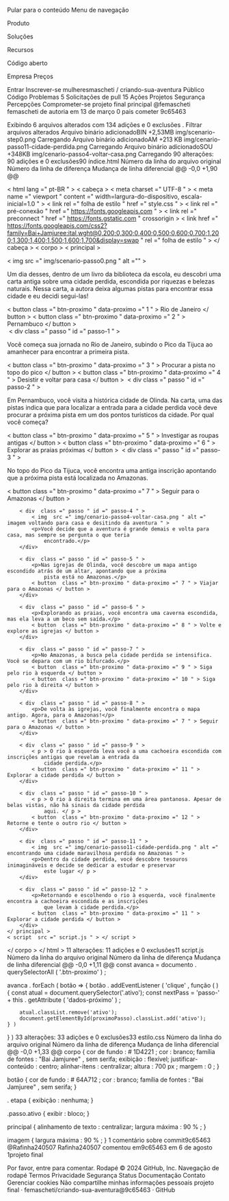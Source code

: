Pular para o conteúdo
Menu de navegação

Produto

Soluções

Recursos

Código aberto

Empresa
Preços

Entrar
Inscrever-se
mulheresmascheti
/
criando-sua-aventura
Público
Código
Problemas
5
Solicitações de pull
15
Ações
Projetos
Segurança
Percepções
Comprometer-se
projeto final
 principal
@femascheti
femascheti de autoria em 13 de março 
0 pais
cometer 9c65463
 
Exibindo 6 arquivos alterados com 134 adições e 0 exclusões .
Filtrar arquivos alterados
 Arquivo binário adicionadoBIN +2,53MB 
img/scenario-step0.png
Carregando
 Arquivo binário adicionadoAM +213 KB 
img/cenario-passo11-cidade-perdida.png
Carregando
 Arquivo binário adicionadoSOU +348KB 
img/cenario-passo4-voltar-casa.png
Carregando
 90 alterações: 90 adições e 0 exclusões90 
índice.html
Número da linha do arquivo original	Número da linha de diferença	Mudança de linha diferencial
@@ -0,0 +1,90 @@
<!DOCTYPE html >
< html  lang =" pt-BR " >
< cabeça >
    < meta  charset =" UTF-8 " >
    < meta  name =" viewport " content =" width=largura-do-dispositivo, escala-inicial=1.0 " >
    < link  rel =" folha de estilo " href =" style.css " >
    < link  rel =" pré-conexão " href =" https://fonts.googleapis.com " >
    < link  rel =" preconnect " href =" https://fonts.gstatic.com " crossorigin >
    < link  href =" https://fonts.googleapis.com/css2?family=Bai+Jamjuree:ital,wght@0,200;0,300;0,400;0,500;0,600;0,700;1,200;1,300;1,400;1,500;1,600;1,700&display=swap " rel =" folha de estilo " >
    <title>Em busca da cidade perdida</title>
</ cabeça >
< corpo >
    < principal >
        <div class="passo ativo" id="passo-0">
            < img  src =" img/scenario-passo0.png " alt ="" >
            <p>Um dia desses, dentro de um livro da biblioteca da escola, eu descobri uma carta antiga sobre uma cidade perdida, escondida por riquezas e belezas naturais. Nessa carta, a autora deixa algumas pistas para encontrar essa cidade e eu decidi segui-las!</p>
            < button  class =" btn-proximo " data-proximo =" 1 " > Rio de Janeiro </ button >
            < button  class =" btn-proximo " data-proximo =" 2 " > Pernambuco </ button >
        </div>​​
        < div  class =" passo " id =" passo-1 " >
            <p>Você começa sua jornada no Rio de Janeiro, subindo o Pico da Tijuca ao amanhecer para encontrar a primeira pista.</p>
            < button  class =" btn-proximo " data-proximo =" 3 " > Procurar a pista no topo do pico </ button >
            < button  class =" btn-proximo " data-proximo =" 4 " > Desistir e voltar para casa </ button >
        </div>​​
        < div  class =" passo " id =" passo-2 " >
            <p>Em Pernambuco, você visita a histórica cidade de Olinda. Na carta, uma das pistas indica que para localizar a entrada para a cidade perdida você deve procurar a próxima pista em um dos pontos turísticos da cidade. Por qual você começa?</p>
            < button  class =" btn-proximo " data-proximo =" 5 " > Investigar as roupas antigas </ button >
            < button  class =" btn-proximo " data-proximo =" 6 " > Explorar as praias próximas </ button >
        </div>​​
        < div  class =" passo " id =" passo-3 " >
            <p>No topo do Pico da Tijuca, você encontra uma antiga inscrição apontando que a próxima pista está
                localizada no Amazonas.</p>
            < button  class =" btn-proximo " data-proximo =" 7 " > Seguir para o Amazonas </ button >
        </div>​​

        < div  class =" passo " id =" passo-4 " >
            < img  src =" img/cenario-passo4-voltar-casa.png " alt =" imagem voltando para casa e desitindo da aventura " >
            <p>Você decide que a aventura é grande demais e volta para casa, mas sempre se pergunta o que teria
                encontrado.</p>
        </div>​​

        < div  class =" passo " id =" passo-5 " >
            <p>Nas igrejas de Olinda, você descobre um mapa antigo escondido atrás de um altar, apontando que a próxima
                pista está no Amazonas.</p>
            < button  class =" btn-proximo " data-proximo =" 7 " > Viajar para o Amazonas </ button >
        </div>​​

        < div  class =" passo " id =" passo-6 " >
            <p>Explorando as praias, você encontra uma caverna escondida, mas ela leva a um beco sem saída.</p>
            < button  class =" btn-proximo " data-proximo =" 8 " > Volte e explore as igrejas </ button >
        </div>​​

        < div  class =" passo " id =" passo-7 " >
            <p>No Amazonas, a busca pela cidade perdida se intensifica. Você se depara com um rio bifurcado.</p>
            < button  class =" btn-proximo " data-proximo =" 9 " > Siga pelo rio à esquerda </ button >
            < button  class =" btn-proximo " data-proximo =" 10 " > Siga pelo rio à direita </ ​​button >
        </div>​​

        < div  class =" passo " id =" passo-8 " >
            <p>De volta às igrejas, você finalmente encontra o mapa antigo. Agora, para o Amazonas!</p>
            < button  class =" btn-proximo " data-proximo =" 7 " > Seguir para o Amazonas </ button >
        </div>​​

        < div  class =" passo " id =" passo-9 " >
            < p > O rio à esquerda leva você a uma cachoeira escondida com inscrições antigas que revelam a entrada da
                cidade perdida.</p>
            < button  class =" btn-proximo " data-proximo =" 11 " > Explorar a cidade perdida </ button >
        </div>​​

        < div  class =" passo " id =" passo-10 " >
            < p > O rio à direita termina em uma área pantanosa. Apesar de belas vistas, não há sinais da cidade perdida
                aqui. </ p >
            < button  class =" btn-proximo " data-proximo =" 12 " > Retorne e tente o outro rio </ button >
        </div>​​

        < div  class =" passo " id =" passo-11 " >
            < img  src =" img/cenario-passo11-cidade-perdida.png " alt =" encontrando uma cidade maravilhosa perdida no Amazonas " >
            <p>Dentro da cidade perdida, você descobre tesouros inimagináveis e decide se dedicar a estudar e preservar
                este lugar </ p >
        </div>​​

        < div  class =" passo " id =" passo-12 " >
            <p>Retornando e escolhendo o rio à esquerda, você finalmente encontra a cachoeira escondida e as inscrições
                que levam à cidade perdida.</p>
            < button  class =" btn-proximo " data-proximo =" 11 " > Explorar a cidade perdida </ button >
        </div>​​
    </ principal >
    < script  src =" script.js " > </ script >
</ corpo >
</ html >
 11 alterações: 11 adições e 0 exclusões11 
script.js
Número da linha do arquivo original	Número da linha de diferença	Mudança de linha diferencial
@@ -0,0 +1,11 @@
const  avanca  =  documento . querySelectorAll ( '.btn-proximo' ) ;

avanca . forEach ( botão  =>  {
    botão . addEventListener ( 'clique' ,  função ( ) {
        const atual = document.querySelector('.ativo');
        const  nextPass  =  'passo-'  +  this . getAttribute ( 'dados-próximo' ) ;

        atual.classList.remove('ativo');
        document.getElementById(proximoPasso).classList.add('ativo');
    } )
} )
 33 alterações: 33 adições e 0 exclusões33 
estilo.css
Número da linha do arquivo original	Número da linha de diferença	Mudança de linha diferencial
@@ -0,0 +1,33 @@
corpo {
    cor de fundo :  # 1D4221 ;
    cor : branco;
    família de fontes :  "Bai Jamjuree" , sem serifa;
    exibição : flexível;
    justificar-conteúdo : centro;
    alinhar-itens : centralizar;
    altura :  700 px ;
    margem :  0 ;
}

botão {
    cor de fundo :  # 64A712 ;
    cor : branco;
    família de fontes :  "Bai Jamjuree" , sem serifa;
}

. etapa {
    exibição : nenhuma;
}

.passo.ativo {
    exibir : bloco;
}

principal {
    alinhamento de texto : centralizar;
    largura máxima :  90 % ;
}

imagem {
    largura máxima :  90 % ;
}
1 comentário sobre commit9c65463
@Rafinha240507
Rafinha240507 comentou em9c65463 em 6 de agosto
1projeto final

Por favor, entre para comentar.
Rodapé
© 2024 GitHub, Inc.
Navegação de rodapé
Termos
Privacidade
Segurança
Status
Documentação
Contato
Gerenciar cookies
Não compartilhe minhas informações pessoais
projeto final · femascheti/criando-sua-aventura@9c65463 · GitHub
